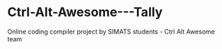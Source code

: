 # Ctrl-Alt-Awesome---Tally
Online coding compiler project by SIMATS students - Ctrl Alt Awesome team
